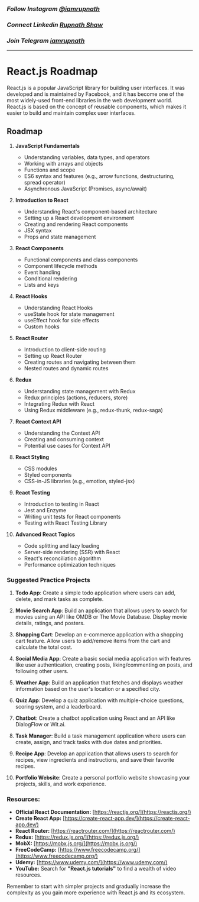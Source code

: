 ### _Follow Instagram [@iamrupnath](https://www.instagram.com/iamrupnath/)_

### _Connect Linkedin [Rupnath Shaw](https://www.linkedin.com/in/rupnath-shaw/)_

### _Join Telegram [iamrupnath](https://t.me/codewithrup)_

___________________

# React.js Roadmap

React.js is a popular JavaScript library for building user interfaces. It was developed and is maintained by Facebook, and it has become one of the most widely-used front-end libraries in the web development world. React.js is based on the concept of reusable components, which makes it easier to build and maintain complex user interfaces.

## Roadmap

1. **JavaScript Fundamentals**
   - Understanding variables, data types, and operators
   - Working with arrays and objects
   - Functions and scope
   - ES6 syntax and features (e.g., arrow functions, destructuring, spread operator)
   - Asynchronous JavaScript (Promises, async/await)

2. **Introduction to React**
   - Understanding React's component-based architecture
   - Setting up a React development environment
   - Creating and rendering React components
   - JSX syntax
   - Props and state management

3. **React Components**
   - Functional components and class components
   - Component lifecycle methods
   - Event handling
   - Conditional rendering
   - Lists and keys

4. **React Hooks**
   - Understanding React Hooks
   - useState hook for state management
   - useEffect hook for side effects
   - Custom hooks

5. **React Router**
   - Introduction to client-side routing
   - Setting up React Router
   - Creating routes and navigating between them
   - Nested routes and dynamic routes

6. **Redux**
   - Understanding state management with Redux
   - Redux principles (actions, reducers, store)
   - Integrating Redux with React
   - Using Redux middleware (e.g., redux-thunk, redux-saga)

7. **React Context API**
   - Understanding the Context API
   - Creating and consuming context
   - Potential use cases for Context API

8. **React Styling**
   - CSS modules
   - Styled components
   - CSS-in-JS libraries (e.g., emotion, styled-jsx)

9. **React Testing**
   - Introduction to testing in React
   - Jest and Enzyme
   - Writing unit tests for React components
   - Testing with React Testing Library

10. **Advanced React Topics**
    - Code splitting and lazy loading
    - Server-side rendering (SSR) with React
    - React's reconciliation algorithm
    - Performance optimization techniques

### Suggested Practice Projects

1. **Todo App**: Create a simple todo application where users can add, delete, and mark tasks as complete.

2. **Movie Search App**: Build an application that allows users to search for movies using an API like OMDB or The Movie Database. Display movie details, ratings, and posters.

3. **Shopping Cart**: Develop an e-commerce application with a shopping cart feature. Allow users to add/remove items from the cart and calculate the total cost.

4. **Social Media App**: Create a basic social media application with features like user authentication, creating posts, liking/commenting on posts, and following other users.

5. **Weather App**: Build an application that fetches and displays weather information based on the user's location or a specified city.

6. **Quiz App**: Develop a quiz application with multiple-choice questions, scoring system, and a leaderboard.

7. **Chatbot**: Create a chatbot application using React and an API like DialogFlow or Wit.ai.

8. **Task Manager**: Build a task management application where users can create, assign, and track tasks with due dates and priorities.

9. **Recipe App**: Develop an application that allows users to search for recipes, view ingredients and instructions, and save their favorite recipes.

10. **Portfolio Website**: Create a personal portfolio website showcasing your projects, skills, and work experience.

### Resources:

*   **Official React Documentation:** [https://reactjs.org/](https://reactjs.org/)
*   **Create React App:** [https://create-react-app.dev/](https://create-react-app.dev/)
*   **React Router:** [https://reactrouter.com/](https://reactrouter.com/)
*   **Redux:** [https://redux.js.org/](https://redux.js.org/)
*   **MobX:** [https://mobx.js.org/](https://mobx.js.org/)
*   **FreeCodeCamp:** [https://www.freecodecamp.org/](https://www.freecodecamp.org/)
*   **Udemy:** [https://www.udemy.com/](https://www.udemy.com/)
*   **YouTube:** Search for **"React.js tutorials"** to find a wealth of video resources.


Remember to start with simpler projects and gradually increase the complexity as you gain more experience with React.js and its ecosystem.